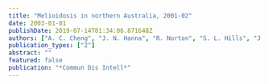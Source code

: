 ```yaml
---
title: "Melioidosis in northern Australia, 2001-02"
date: 2003-01-01
publishDate: 2019-07-14T01:34:06.871648Z
authors: ["A. C. Cheng", "J. N. Hanna", "R. Norton", "S. L. Hills", "J. Davis", "V. L. Krause", "G. Dowse", "T. J. Inglis", "B. J. Currie"]
publication_types: ["2"]
abstract: ""
featured: false
publication: "*Commun Dis Intell*"
---
```


